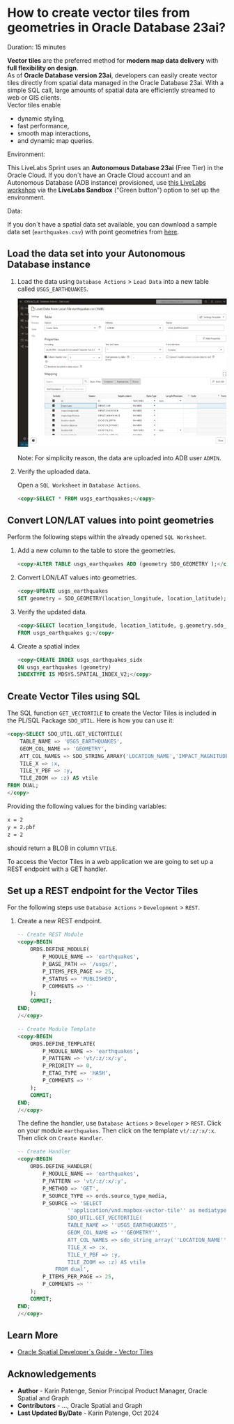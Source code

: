 # How to create vector tiles from geometries in Oracle Database 23ai?

Duration: 15 minutes

**Vector tiles** are the preferred method for **modern map data delivery** with **full flexibility on design**.  
As of **Oracle Database version 23ai**, developers can easily create vector tiles directly from spatial data managed in the Oracle Database 23ai. With a simple SQL call, large amounts of spatial data are efficiently streamed to web or GIS clients.  
Vector tiles enable

* dynamic styling,
* fast performance,
* smooth map interactions,
* and dynamic map queries.

Environment:

This LiveLabs Sprint uses an **Autonomous Database 23ai** (Free Tier) in the Oracle Cloud. If you don´t have an Oracle Cloud account and an Autonomous Database (ADB instance) provisioned, use [this LiveLabs workshop](https://livelabs.oracle.com/pls/apex/r/dbpm/livelabs/view-workshop?wid=928) via the **LiveLabs Sandbox** ("Green button") option to set up the environment.

Data:

If you don´t have a spatial data set available, you can download a sample data set (`earthquakes.csv`) with point geometries from [here](https://corgis-edu.github.io/corgis/csv/earthquakes/).

## Load the data set into your Autonomous Database instance

1. Load the data using `Database Actions` > `Load Data` into a new table called `USGS_EARTHQUAKES`.

    ![Upload the data](.\images\load-earthquake-data-using-database-actions.png)

    Note: For simplicity reason, the data are uploaded into ADB user `ADMIN`.

2. Verify the uploaded data.

    Open a `SQL Worksheet` in `Database Actions`.

    ```sql
    <copy>SELECT * FROM usgs_earthquakes;</copy>
    ```

## Convert LON/LAT values into point geometries

Perform the following steps within the already opened `SQL Worksheet`.

1. Add a new column to the table to store the geometries.

    ```sql
    <copy>ALTER TABLE usgs_earthquakes ADD (geometry SDO_GEOMETRY );</copy>
    ```

2. Convert LON/LAT values into geometries.

    ```sql
    <copy>UPDATE usgs_earthquakes
    SET geometry = SDO_GEOMETRY(location_longitude, location_latitude);</copy>
    ```

3. Verify the updated data.

    ```sql
    <copy>SELECT location_longitude, location_latitude, g.geometry.sdo_point.x AS lon, g.geometry.sdo_point.y AS lat, g.geometry.sdo_srid AS srid
    FROM usgs_earthquakes g;</copy>
    ```

4. Create a spatial index

    ```sql
    <copy>CREATE INDEX usgs_earthquakes_sidx
    ON usgs_earthquakes (geometry)
    INDEXTYPE IS MDSYS.SPATIAL_INDEX_V2;</copy>
    ```

## Create Vector Tiles using SQL

The SQL function `GET_VECTORTILE` to create the Vector Tiles is included in the PL/SQL Package `SDO_UTIL`. Here is how you can use it:

```sql
<copy>SELECT SDO_UTIL.GET_VECTORTILE(
    TABLE_NAME => 'USGS_EARTHQUAKES',
    GEOM_COL_NAME => 'GEOMETRY',
    ATT_COL_NAMES => SDO_STRING_ARRAY('LOCATION_NAME','IMPACT_MAGNITUDE','LOCATION_LATITUDE','LOCATION_LONGITUDE'),
    TILE_X => :x,
    TILE_Y_PBF => :y,
    TILE_ZOOM => :z) AS vtile
FROM DUAL;
</copy>
```

Providing the following values for the binding variables:

```txt
x = 2
y = 2.pbf
z = 2
```

should return a BLOB in column `VTILE`.

To access the Vector Tiles in a web application we are going to set up a REST endpoint with a GET handler.

## Set up a REST endpoint for the Vector Tiles

For the following steps use `Database Actions` > `Development` > `REST`.

1. Create a new REST endpoint.

    ```sql
    -- Create REST Module
    <copy>BEGIN
        ORDS.DEFINE_MODULE(
            P_MODULE_NAME => 'earthquakes',
            P_BASE_PATH => '/usgs/',
            P_ITEMS_PER_PAGE => 25,
            P_STATUS => 'PUBLISHED',
            P_COMMENTS => ''
        );
        COMMIT;
    END;
    /</copy>
    ```

    ```sql
    -- Create Module Template
    <copy>BEGIN
        ORDS.DEFINE_TEMPLATE(
            P_MODULE_NAME => 'earthquakes',
            P_PATTERN => 'vt/:z/:x/:y',
            P_PRIORITY => 0,
            P_ETAG_TYPE => 'HASH',
            P_COMMENTS => ''
        );
        COMMIT;
    END;
    /</copy>
    ```

    The define the handler, use `Database Actions` > `Developer` > `REST`. Click on your module `earthquakes`. Then click on the template `vt/:z/:x/:x`. Then click on `Create Handler`.

    ```sql
    -- Create Handler
    <copy>BEGIN
        ORDS.DEFINE_HANDLER(
            P_MODULE_NAME => 'earthquakes',
            P_PATTERN => 'vt/:z/:x/:y',
            P_METHOD => 'GET',
            P_SOURCE_TYPE => ords.source_type_media,
            P_SOURCE => 'SELECT
                    ''application/vnd.mapbox-vector-tile'' as mediatype,
                    SDO_UTIL.GET_VECTORTILE(
                    TABLE_NAME => ''USGS_EARTHQUAKES'',
                    GEOM_COL_NAME => ''GEOMETRY'',
                    ATT_COL_NAMES => sdo_string_array(''LOCATION_NAME'',''IMPACT_MAGNITUDE'',''LOCATION_LATITUDE'',''LOCATION_LONGITUDE''),
                    TILE_X => :x,
                    TILE_Y_PBF => :y,
                    TILE_ZOOM => :z) AS vtile
                FROM dual',
            P_ITEMS_PER_PAGE => 25,
            P_COMMENTS => ''
        );
        COMMIT;
    END;
    /</copy>
    ```

## Learn More

* [Oracle Spatial Developer´s Guide - Vector Tiles](https://docs.oracle.com/en/database/oracle/oracle-database/23/spatl/vector-tiles.html)

## Acknowledgements

* **Author** - Karin Patenge, Senior Principal Product Manager, Oracle Spatial and Graph
* **Contributors** -  ..., Oracle Spatial and Graph
* **Last Updated By/Date** - Karin Patenge, Oct 2024
